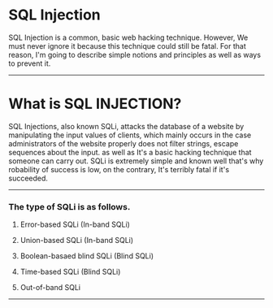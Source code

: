 # SQL Injection
SQL Injection is a common, basic web hacking technique. However, We must never ignore it because this technique could still be fatal. For that reason, I'm going to describe simple notions and principles as well as ways to prevent it.

---

# What is SQL INJECTION?
SQL Injections, also known SQLi, attacks the database of a website by manipulating the input values of clients, which mainly occurs in the case administrators of the website properly does not filter strings, escape sequences about the input. as well as It's a basic hacking technique that someone can carry out. SQLi is extremely simple and known well that's why robability of success is low, on the contrary, It's terribly fatal if it's succeeded.

---

### The type of SQLi is as follows.

1. Error-based SQLi (In-band SQLi)

2. Union-based SQLi (In-band SQLi)

4. Boolean-basaed blind SQLi (Blind SQLi)

5. Time-based SQLi (Blind SQLi)

6. Out-of-band SQLi 

---


